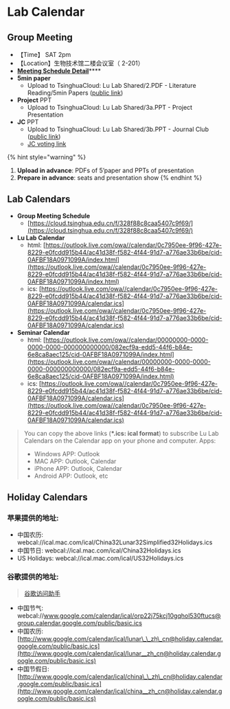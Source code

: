 # Lab Calendar

## Group Meeting 

* 【Time】 SAT 2pm
* 【Location】生物技术馆二楼会议室（ 2-201）
* [**Meeting Schedule Detail**](https://cloud.tsinghua.edu.cn/f/328f88c8caa5407c9f69/)\*\*\*\*
* **5min paper**
  * Upload to TsinghuaCloud: Lu Lab Shared/2.PDF - Literature Reading/5min Papers \([public link](https://cloud.tsinghua.edu.cn/d/928f3f4a8c8d4ab8b8ad/?p=%2F5min%20Papers&mode=list)\)
* **Project** PPT
  * Upload to TsinghuaCloud: Lu Lab Shared/3a.PPT - Project Presentation
* **JC** PPT
  * Upload to TsinghuaCloud: Lu Lab Shared/3b.PPT - Journal Club \([public link](%20https://cloud.tsinghua.edu.cn/d/132a10f5cfb64fc4bbe8/)\)
  * [JC voting link ](https://docs.qq.com/sheet/DWXBld2JXeUJYbVZa?c=F6A0A0) 

{% hint style="warning" %}
1. **Upload in advance**: PDFs of 5’paper and PPTs of presentation
2. **Prepare in advance**: seats and presentation show
{% endhint %}



## Lab Calendars

* **Group Meeting Schedule**
  * [https://cloud.tsinghua.edu.cn/f/328f88c8caa5407c9f69/](https://cloud.tsinghua.edu.cn/f/328f88c8caa5407c9f69/)
* **Lu Lab Calendar**
  * html: [https://outlook.live.com/owa//calendar/0c7950ee-9f96-427e-8229-e0fcdd915b44/ac41d38f-f582-4f44-91d7-a776ae33b6be/cid-0AFBF18A0971099A/index.html](https://outlook.live.com/owa//calendar/0c7950ee-9f96-427e-8229-e0fcdd915b44/ac41d38f-f582-4f44-91d7-a776ae33b6be/cid-0AFBF18A0971099A/index.html)
  * ics: [https://outlook.live.com/owa//calendar/0c7950ee-9f96-427e-8229-e0fcdd915b44/ac41d38f-f582-4f44-91d7-a776ae33b6be/cid-0AFBF18A0971099A/calendar.ics](https://outlook.live.com/owa//calendar/0c7950ee-9f96-427e-8229-e0fcdd915b44/ac41d38f-f582-4f44-91d7-a776ae33b6be/cid-0AFBF18A0971099A/calendar.ics)
* **Seminar Calendar**
  * html: [https://outlook.live.com/owa//calendar/00000000-0000-0000-0000-000000000000/082ecf9a-edd5-44f6-b84e-6e8ca8aec125/cid-0AFBF18A0971099A/index.html](https://outlook.live.com/owa//calendar/00000000-0000-0000-0000-000000000000/082ecf9a-edd5-44f6-b84e-6e8ca8aec125/cid-0AFBF18A0971099A/index.html)
  * ics: [https://outlook.live.com/owa//calendar/0c7950ee-9f96-427e-8229-e0fcdd915b44/ac41d38f-f582-4f44-91d7-a776ae33b6be/cid-0AFBF18A0971099A/calendar.ics](https://outlook.live.com/owa//calendar/0c7950ee-9f96-427e-8229-e0fcdd915b44/ac41d38f-f582-4f44-91d7-a776ae33b6be/cid-0AFBF18A0971099A/calendar.ics)

> You can copy the above links \(**\*.ics: ical format**\) to subscribe Lu Lab Calendars on the Calendar app on your phone and computer. Apps:
>
> * Windows APP: Outlook
> * MAC APP: Outlook, Calendar
> * iPhone APP: Outlook, Calendar
> * Android APP: Outlook, etc

## Holiday Calendars

### 苹果提供的地址:

* 中国农历:  webcal://ical.mac.com/ical/China32Lunar32Simplified32Holidays.ics
* 中国节日:  webcal://ical.mac.com/ical/China32Holidays.ics
* US Holidays:  webcal://ical.mac.com/ical/US32Holidays.ics

### 谷歌提供的地址:

> [谷歌访问助手](http://www.ggfwzs.com)

* 中国节气: webcal://www.google.com/calendar/ical/orp22j75kcj10gqhol530ftucs@group.calendar.google.com/public/basic.ics
* 中国农历: [http://www.google.com/calendar/ical/lunar\_\_zh\_cn@holiday.calendar.google.com/public/basic.ics](http://www.google.com/calendar/ical/lunar__zh_cn@holiday.calendar.google.com/public/basic.ics)
* 中国节假日: [http://www.google.com/calendar/ical/china\_\_zh\_cn@holiday.calendar.google.com/public/basic.ics](http://www.google.com/calendar/ical/china__zh_cn@holiday.calendar.google.com/public/basic.ics)

